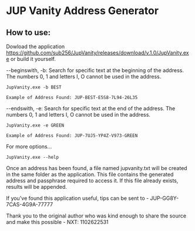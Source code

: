 # JUP Vanity Address Generator

## How to use:

Dowload the application https://github.com/sub256/JupVanity/releases/download/v.1.0/JupVanity.exe or build it yourself.

--beginswith, -b:
Search for specific text at the beginning of the address. The numbers 0, 1 and letters I, O cannot be used in the address. 

```
JupVanity.exe -b BEST

Example of Address Found: JUP-BEST-E5S8-7L94-26L35
```

--endswith, -e:
Search for specific text at the end of the address. The numbers 0, 1 and letters I, O cannot be used in the address.
```
JupVanity.exe -e GREEN

Example of Address Found: JUP-7UJ5-YP4Z-V973-GREEN
```

For more options...
```
JupVanity.exe --help
```

Once an address has been found, a file named jupvanity.txt will be created in the same folder as the application.
This file contains the generated address and passphrase required to access it. If this file already exists, results will be appended.


If you've found this application useful, tips can be sent to - JUP-GG8Y-7CAS-4G9A-77777

Thank you to the original author who was kind enough to share the source and make this possible - NXT: 1102622531
